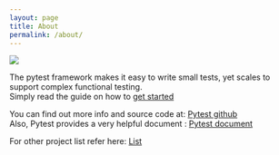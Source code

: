 ```yaml
---
layout: page
title: About
permalink: /about/
---
```



<img src ="{{site.url}}/assets/img/posts/pytest.png">


The pytest framework makes it easy to write small tests, yet scales to support complex functional testing.<br>
Simply read the guide on how to [get started](/getting-started)


You can find out more info and source code at:
[Pytest github](https://github.com/pytest-dev/pytest/labels/status%3A%20easy)
<br>
Also, Pytest provides a very helpful document :
[Pytest document](https://docs.pytest.org/en/latest/)

For other project list refer here:
[List](https://github.com/MunGell/awesome-for-beginners)
